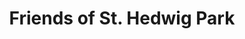 ---
title: Friends of St. Hedwig Park
hero:
  image: /images/olivia-bauso-801218-unsplash.jpg
  overlay: 'blue'
  title: 'Friends of St. Hedwig Park'
  text: 'A neighborhood reimagined through collaboration'
  alignment: 'left'
seo_description: "friends of st. hedwig"
metatitle: "Friends of St. Hedwig"
---